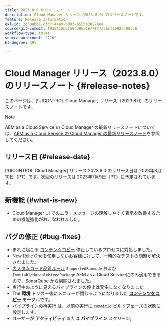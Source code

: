 ```yaml
---
title: 2023.8.0 のリリースノート
description: Cloud Manager リリース（2023.8.0）のリリースノートです。
feature: Release Information
exl-id: 2d38abb1-cfc7-44a9-b303-b555e2827eea
source-git-commit: f930f12b5f50dd96a1677ff7a56cf0e92a400556
workflow-type: tm+mt
source-wordcount: '216'
ht-degree: 39%

---
```



# Cloud Manager リリース（2023.8.0）のリリースノート {#release-notes}

このページは、[!UICONTROL Cloud Manager] リリース（2023.8.0）のリリースノートです。

>[!NOTE]
>
>AEM as a Cloud Service の Cloud Manager の最新リリースノートについては、[AEM as a Cloud Service の Cloud Manager の最新リリースノート](https://experienceleague.adobe.com/docs/experience-manager-cloud-service/content/implementing/using-cloud-manager/release-notes-cloud-manager/release-notes-cm-current.html?lang=ja)を参照してください。

## リリース日 {#release-date}

[!UICONTROL Cloud Manager] リリース 2023.8.0 のリリース日は 2023年8月10日（PT）です。次回のリリースは 2023年7月9日（PT）に予定されています。

## 新機能 {#what-is-new}

* Cloud Manager UI でのエラーメッセージの理解しやすく表示を改善するための機能強化がおこなわれました。

## バグの修正 {#bug-fixes}

* まれに起こる [コンテンツコピー](/help/using/content-copy.md) 停止しているプロセスに対処しました。
* New Relic Oneを使用しないお客様に対して、一時的なテストの問題が解決されました。
* [カスタムコード品質ルール](/help/using/custom-code-quality-rules.md) `SupportedRunmode` および `ImmutableMutableMixedPackage` AEM as a Cloud Serviceにのみ適用できるので、SonarQube から削除されました。
* 実行中のように見えるパイプラインの停止は発生しなくなりました。
* The **環境** トリガー後にメニューが閉じるようになりました **[コンテンツをコピー](/help/using/content-copy.md)** モーダルです。
* [パイプラインの再実行](/help/using/code-deployment.md#reexecute-deployment) は、以前の実行に `commitId` ビルドフェーズの状態に設定します。
* ユーザーが **アクティビティ** または **パイプライン** スクリーン。
